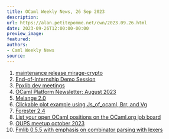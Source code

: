 ```yaml
---
title: OCaml Weekly News, 26 Sep 2023
description:
url: https://alan.petitepomme.net/cwn/2023.09.26.html
date: 2023-09-26T12:00:00-00:00
preview_image:
featured:
authors:
- Caml Weekly News
source:
---
```

    
<ol><li><a href="https://alan.petitepomme.net/cwn/2023.09.26.html#1">maintenance release mirage-crypto</a></li><li><a href="https://alan.petitepomme.net/cwn/2023.09.26.html#2">End-of-Internship Demo Session</a></li><li><a href="https://alan.petitepomme.net/cwn/2023.09.26.html#3">Ppxlib dev meetings</a></li><li><a href="https://alan.petitepomme.net/cwn/2023.09.26.html#4">OCaml Platform Newsletter: August 2023</a></li><li><a href="https://alan.petitepomme.net/cwn/2023.09.26.html#5">Melange 2.0</a></li><li><a href="https://alan.petitepomme.net/cwn/2023.09.26.html#6">Clickable plot example using Js_of_ocaml, Brr, and Vg</a></li><li><a href="https://alan.petitepomme.net/cwn/2023.09.26.html#7">Forester 2.4</a></li><li><a href="https://alan.petitepomme.net/cwn/2023.09.26.html#8">List your open OCaml positions on the OCaml.org job board</a></li><li><a href="https://alan.petitepomme.net/cwn/2023.09.26.html#9">OUPS meetup october 2023</a></li><li><a href="https://alan.petitepomme.net/cwn/2023.09.26.html#10">Fmlib 0.5.5 with emphasis on combinator parsing with lexers</a></li></ol>
